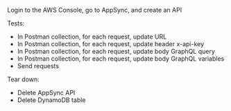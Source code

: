 Login to the AWS Console, go to AppSync, and create an API  

Tests:  

- In Postman collection, for each request, update URL  
- In Postman collection, for each request, update header x-api-key  
- In Postman collection, for each request, update body GraphQL query  
- In Postman collection, for each request, update body GraphQL variables  
- Send requests  

Tear down:  

- Delete AppSync API  
- Delete DynamoDB table
